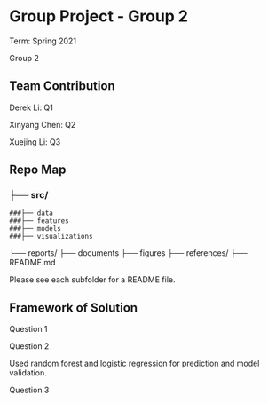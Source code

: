 # Group Project - Group 2

Term: Spring 2021

Group 2
## Team Contribution

Derek Li: Q1


Xinyang Chen: Q2


Xuejing Li: Q3 


## Repo Map

### ├── src/
	###├── data
	###├── features
	###├── models
	###├── visualizations
├── reports/
	├── documents
	├── figures
├── references/
├── README.md

Please see each subfolder for a README file.


## Framework of Solution
Question 1 


Question 2


Used random forest and logistic regression for prediction and model validation. 


Question 3 

